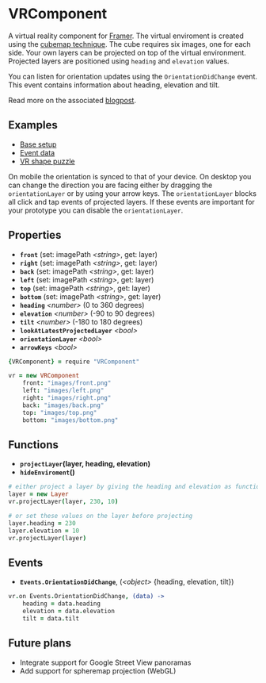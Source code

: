 # VRComponent

A virtual reality component for [Framer](http://framerjs.com). The virtual enviroment is created using the [cubemap technique](https://en.wikipedia.org/wiki/Cube_mapping). The cube requires six images, one for each side. Your own layers can be projected on top of the virtual environment. Projected layers are positioned using `heading` and `elevation` values.

You can listen for orientation updates using the `OrientationDidChange` event. This event contains information about heading, elevation and tilt.

Read more on the associated [blogpost]().

## Examples
- [Base setup](http://share.framerjs.com/nbm68qngj9oi/)
- [Event data](http://share.framerjs.com/6ui2dok637qt/)
- [VR shape puzzle](http://share.framerjs.com/vfa1wqhsqldw/)

On mobile the orientation is synced to that of your device. On desktop you can change the direction you are facing either by dragging the `orientationLayer` or by using your arrow keys. The  `orientationLayer` blocks all click and tap events of projected layers. If these events are important for your prototype you can disable the `orientationLayer`.

## Properties
- **`front`** (set: imagePath *\<string>*, get: layer)
- **`right`** (set: imagePath *\<string>*, get: layer)
- **`back`** (set: imagePath *\<string>*, get: layer)
- **`left`** (set: imagePath *\<string>*, get: layer)
- **`top`** (set: imagePath *\<string>*, get: layer)
- **`bottom`** (set: imagePath *\<string>*, get: layer)
- **`heading`** *\<number>* (0 to 360 degrees)
- **`elevation`** *\<number>* (-90 to 90 degrees)
- **`tilt`** *\<number>* (-180 to 180 degrees)
- **`lookAtLatestProjectedLayer`** *\<bool>*
- **`orientationLayer`** *\<bool>*
- **`arrowKeys`** *\<bool>*

```coffee
{VRComponent} = require "VRComponent"

vr = new VRComponent
	front: "images/front.png"
	left: "images/left.png"
	right: "images/right.png"
	back: "images/back.png"
	top: "images/top.png"
	bottom: "images/bottom.png"
```

## Functions
- **`projectLayer`(**layer, heading, elevation**)**
- **`hideEnviroment`()**

```coffee
# either project a layer by giving the heading and elevation as function parameters
layer = new Layer
vr.projectLayer(layer, 230, 10)

# or set these values on the layer before projecting
layer.heading = 230
layer.elevation = 10
vr.projectLayer(layer)
```

## Events
- **`Events.OrientationDidChange`**, (*\<object>* {heading, elevation, tilt})

```coffee
vr.on Events.OrientationDidChange, (data) ->
	heading = data.heading
	elevation = data.elevation
	tilt = data.tilt
```

## Future plans
- Integrate support for Google Street View panoramas
- Add support for spheremap projection (WebGL)
